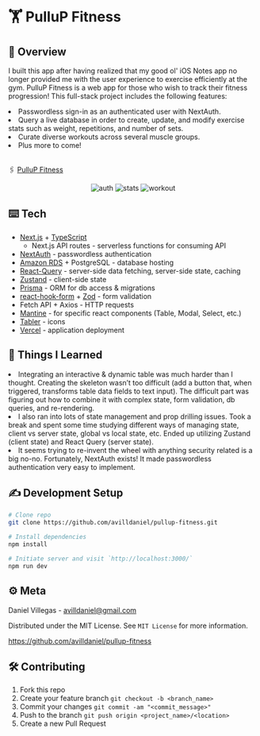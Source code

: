 # 🏋️ PulluP Fitness

## 📝 Overview

I built this app after having realized that my good ol' iOS
Notes app no longer provided me with the user experience to exercise
efficiently at the gym. PulluP Fitness is a web app for those who
wish to track their fitness progression! This full-stack project
includes the following features:
<br />
<li>Passwordless sign-in as an authenticated user with NextAuth.</li>
<li>Query a live database in order to create, update, and modify exercise stats such as weight, repetitions, and number of sets.</li>
<li>Curate diverse workouts across several muscle groups.</li>
<li>Plus more to come!</li>
<br />

🖇 [PulluP Fitness](https://pullup.at)

<p align="center">
  <img src="https://user-images.githubusercontent.com/90011911/192119232-430de371-a5a7-4b83-a90f-4a8746b48ded.png" alt="auth" />
  <img src="https://user-images.githubusercontent.com/90011911/192119234-543cc51e-f9a4-4f35-9690-5fb323d23fb7.png" alt="stats" />
  <img src="https://user-images.githubusercontent.com/90011911/192119233-16c5a16e-9a91-4641-9cbb-ad8246b9b79f.png" alt="workout" />
</p>

## ⌨️ Tech

- [Next.js](https://nextjs.org/) + [TypeScript](https://www.typescriptlang.org/)
  - Next.js API routes - serverless functions for consuming API
- [NextAuth](https://next-auth.js.org/) - passwordless authentication
- [Amazon RDS](https://aws.amazon.com/rds/) + PostgreSQL - database hosting
- [React-Query](https://tanstack.com/query/v4/) - server-side data fetching, server-side state, caching
- [Zustand](https://github.com/pmndrs/zustand) - client-side state
- [Prisma](https://www.prisma.io/) - ORM for db access & migrations
- [react-hook-form](https://react-hook-form.com/) + [Zod](https://github.com/colinhacks/zod) - form validation
- Fetch API + Axios - HTTP requests
- [Mantine](https://mantine.dev/) - for specific react components (Table, Modal, Select, etc.)
- [Tabler](https://tablericons.com/) - icons
- [Vercel](https://vercel.com/) - application deployment

## 🤯 Things I Learned

<li>
  Integrating an interactive & dynamic table was much harder than
  I thought. Creating the skeleton wasn’t too difficult (add a
  button that, when triggered, transforms table data fields to
  text input). The difficult part was figuring out how to combine
  it with complex state, form validation, db queries, and
  re-rendering.
</li>
<li>
  I also ran into lots of state management and prop drilling
  issues. Took a break and spent some time studying different ways
  of managing state, client vs server state, global vs local
  state, etc. Ended up utilizing Zustand (client state) and React
  Query (server state).
</li>
<li>
  It seems trying to re-invent the wheel with anything security
  related is a big no-no. Fortunately, NextAuth exists! It made
  passwordless authentication very easy to implement.
</li>

## ✍️ Development Setup

```bash
# Clone repo
git clone https://github.com/avilldaniel/pullup-fitness.git

# Install dependencies
npm install

# Initiate server and visit `http://localhost:3000/`
npm run dev
```

## ⚙️ Meta

Daniel Villegas - [avilldaniel@gmail.com](avilldaniel@gmail.com)

Distributed under the MIT License. See `MIT License` for more information.

https://github.com/avilldaniel/pullup-fitness


## 🛠 Contributing
1. Fork this repo
2. Create your feature branch `git checkout -b <branch_name>`
3. Commit your changes `git commit -am "<commit_message>"`
4. Push to the branch `git push origin <project_name>/<location>`
5. Create a new Pull Request
